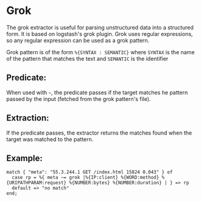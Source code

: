 # Grok



The grok extractor is useful for parsing unstructured data into a structured form. It is based on logstash's grok plugin. Grok uses regular expressions, so any regular expression can be used as a grok pattern.

Grok pattern is of the form `%{SYNTAX : SEMANTIC}` where `SYNTAX` is the name of the pattern that matches the text and `SEMANTIC` is the identifier

## Predicate:

When used with `~`, the predicate passes if the target matches he pattern passed by the input (fetched from the grok pattern's file).

## Extraction:

If the predicate passes, the extractor returns the matches found when the target was matched to the pattern.

## Example:

```tremor
match { "meta": "55.3.244.1 GET /index.html 15824 0.043" } of
  case rp = %{ meta ~= grok |%{IP:client} %{WORD:method} %{URIPATHPARAM:request} %{NUMBER:bytes} %{NUMBER:duration} | } => rp
  default => "no match"
end;
```

